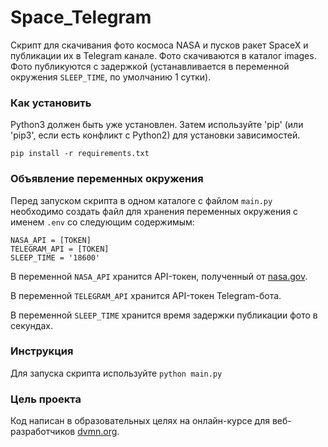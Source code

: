 # Space_Telegram
Скрипт для скачивания фото космоса NASA и пусков ракет SpaceX и публикации их в Telegram канале.
Фото скачиваются в каталог images. Фото публикуются с задержкой (устанавливается в переменной окружения `SLEEP_TIME`,
по умолчанию 1 сутки). 

### Как установить
Python3 должен быть уже установлен. Затем используйте 'pip' (или 'pip3', если есть конфликт с Python2) для установки
зависимостей.

```
pip install -r requirements.txt
```

### Объявление переменных окружения
Перед запуском скрипта в одном каталоге с файлом `main.py` необходимо создать файл для хранения переменных окружения
с именем `.env` со следующим содержимым:
```
NASA_API = [TOKEN]
TELEGRAM_API = [TOKEN]
SLEEP_TIME = '18600'
```
В переменной `NASA_API` хранится API-токен, полученный от [nasa.gov](https://api.nasa.gov/).

В переменной `TELEGRAM_API` хранится API-токен Telegram-бота.

В переменной `SLEEP_TIME` хранится время задержки публикации фото в секундах.

### Инструкция
Для запуска скрипта используйте `python main.py`

### Цель проекта

Код написан в образовательных целях на онлайн-курсе для веб-разработчиков [dvmn.org](https://dvmn.org).
 
